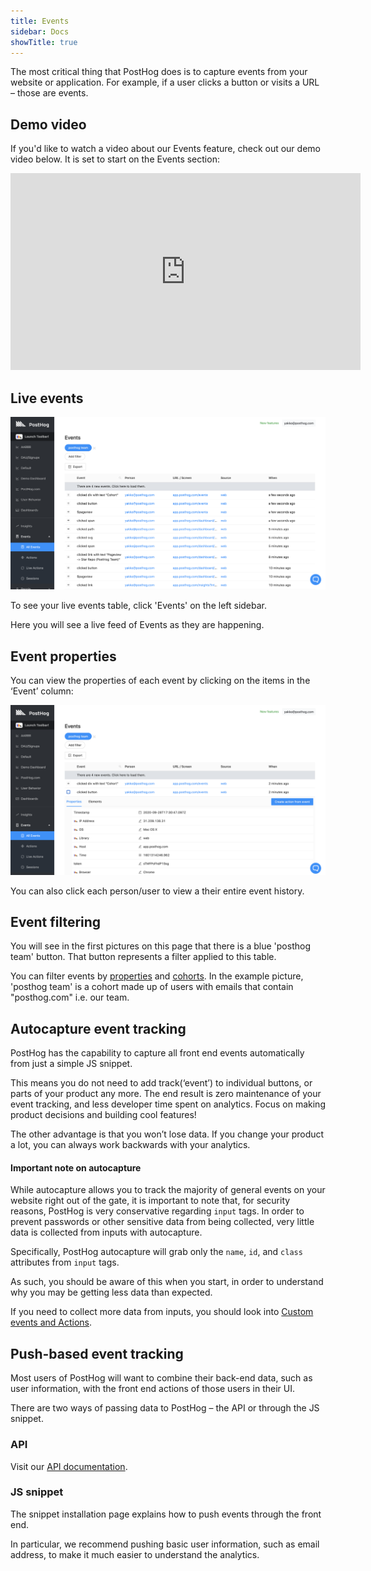 ```yaml
---
title: Events
sidebar: Docs
showTitle: true
---
```


The most critical thing that PostHog does is to capture events from your website or application. For example, if a user clicks a button or visits a URL – those are events.

<BorderWrapper>
    <Quote
        imageSource="/images/customers/lleo.png"
        size="md"
        name="Lleo Harress"
        title="Software Engineer, Mention Me"
        quote={`“Retrospective data and event autocapture are especially useful. When we have a question We can define an event and then see the retroactive data for it immediately, instead of waiting months to get new data.”`}
    />
</BorderWrapper>

## Demo video

If you'd like to watch a video about our Events feature, check out our demo video below. It is set to start on the Events section:

<iframe width="560" height="315" src="https://www.youtube.com/embed/aUILrrrlu50?start=13" frameborder="0" allow="accelerometer; autoplay; clipboard-write; encrypted-media; gyroscope; picture-in-picture" allowfullscreen></iframe>

## Live events

![Events table](../../images/features/events/live-events.png)

To see your live events table, click 'Events' on the left sidebar.

Here you will see a live feed of Events as they are happening. 

## Event properties

You can view the properties of each event by clicking on the items in the ‘Event’ column:

![Events table](../../images/features/events/event-properties.png)

You can also click each person/user to view a their entire event history.

## Event filtering

You will see in the first pictures on this page that there is a blue 'posthog team' button. That button represents a filter applied to this table.

You can filter events by [properties](/docs/integrate/client/js#sending-user-information) and [cohorts](/docs/user-guides/cohorts). In the example picture, 'posthog team' is a cohort made up of users with emails that contain "posthog.com" i.e. our team.

## Autocapture event tracking

PostHog has the capability to capture all front end events automatically from just a simple JS snippet.

This means you do not need to add track(‘event’) to individual buttons, or parts of your product any more. The end result is zero maintenance of your event tracking, and less developer time spent on analytics. Focus on making product decisions and building cool features!

The other advantage is that you won’t lose data. If you change your product a lot, you can always work backwards with your analytics.

#### Important note on autocapture

While autocapture allows you to track the majority of general events on your website right out of the gate, it is important to note that, for security reasons, PostHog is very conservative regarding `input` tags. In order to prevent passwords or other sensitive data from being collected, very little data is collected from inputs with autocapture.

Specifically, PostHog autocapture will grab only the `name`, `id`, and `class` attributes from `input` tags. 

As such, you should be aware of this when you start, in order to understand why you may be getting less data than expected.

If you need to collect more data from inputs, you should look into [Custom events and Actions](/docs/user-guides/actions).

## Push-based event tracking

Most users of PostHog will want to combine their back-end data, such as user information, with the front end actions of those users in their UI.

There are two ways of passing data to PostHog – the API or through the JS snippet.

### API

Visit our [API documentation](/docs/api/overview).

### JS snippet

The snippet installation page explains how to push events through the front end.

In particular, we recommend pushing basic user information, such as email address, to make it much easier to understand the analytics.

